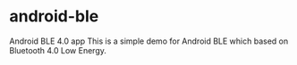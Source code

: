 # android-ble
Android BLE 4.0 app 
This is a simple demo for Android BLE which based on Bluetooth 4.0 Low Energy.
